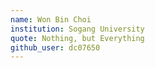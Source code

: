 ```yaml
---
name: Won Bin Choi
institution: Sogang University
quote: Nothing, but Everything
github_user: dc07650
---
```

